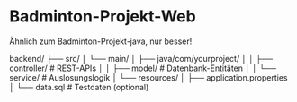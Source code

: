 # Badminton-Projekt-Web
Ähnlich zum Badminton-Projekt-java, nur besser!

backend/
├── src/
│   └── main/
│       ├── java/com/yourproject/
│       │   ├── controller/   # REST-APIs
│       │   ├── model/        # Datenbank-Entitäten
│       │   └── service/      # Auslosungslogik
│       └── resources/
│           ├── application.properties
│           └── data.sql      # Testdaten (optional)